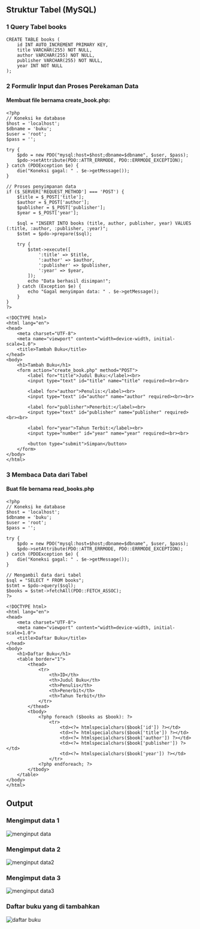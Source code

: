 ##  Struktur Tabel (MySQL)
### 1 Query Tabel books
```
CREATE TABLE books (
    id INT AUTO_INCREMENT PRIMARY KEY,
    title VARCHAR(255) NOT NULL,
    author VARCHAR(255) NOT NULL,
    publisher VARCHAR(255) NOT NULL,
    year INT NOT NULL
);

```
### 2 Formulir Input dan Proses Perekaman Data
#### Membuat file bernama create_book.php:
```
<?php
// Koneksi ke database
$host = 'localhost';
$dbname = 'buku';
$user = 'root';
$pass = '';

try {
    $pdo = new PDO("mysql:host=$host;dbname=$dbname", $user, $pass);
    $pdo->setAttribute(PDO::ATTR_ERRMODE, PDO::ERRMODE_EXCEPTION);
} catch (PDOException $e) {
    die("Koneksi gagal: " . $e->getMessage());
}

// Proses penyimpanan data
if ($_SERVER['REQUEST_METHOD'] === 'POST') {
    $title = $_POST['title'];
    $author = $_POST['author'];
    $publisher = $_POST['publisher'];
    $year = $_POST['year'];

    $sql = "INSERT INTO books (title, author, publisher, year) VALUES (:title, :author, :publisher, :year)";
    $stmt = $pdo->prepare($sql);

    try {
        $stmt->execute([
            ':title' => $title,
            ':author' => $author,
            ':publisher' => $publisher,
            ':year' => $year,
        ]);
        echo "Data berhasil disimpan!";
    } catch (Exception $e) {
        echo "Gagal menyimpan data: " . $e->getMessage();
    }
}
?>

<!DOCTYPE html>
<html lang="en">
<head>
    <meta charset="UTF-8">
    <meta name="viewport" content="width=device-width, initial-scale=1.0">
    <title>Tambah Buku</title>
</head>
<body>
    <h1>Tambah Buku</h1>
    <form action="create_book.php" method="POST">
        <label for="title">Judul Buku:</label><br>
        <input type="text" id="title" name="title" required><br><br>

        <label for="author">Penulis:</label><br>
        <input type="text" id="author" name="author" required><br><br>

        <label for="publisher">Penerbit:</label><br>
        <input type="text" id="publisher" name="publisher" required><br><br>

        <label for="year">Tahun Terbit:</label><br>
        <input type="number" id="year" name="year" required><br><br>

        <button type="submit">Simpan</button>
    </form>
</body>
</html>
```

### 3 Membaca Data dari Tabel
#### Buat file bernama read_books.php
```
<?php
// Koneksi ke database
$host = 'localhost';
$dbname = 'buku';
$user = 'root';
$pass = '';

try {
    $pdo = new PDO("mysql:host=$host;dbname=$dbname", $user, $pass);
    $pdo->setAttribute(PDO::ATTR_ERRMODE, PDO::ERRMODE_EXCEPTION);
} catch (PDOException $e) {
    die("Koneksi gagal: " . $e->getMessage());
}

// Mengambil data dari tabel
$sql = "SELECT * FROM books";
$stmt = $pdo->query($sql);
$books = $stmt->fetchAll(PDO::FETCH_ASSOC);
?>

<!DOCTYPE html>
<html lang="en">
<head>
    <meta charset="UTF-8">
    <meta name="viewport" content="width=device-width, initial-scale=1.0">
    <title>Daftar Buku</title>
</head>
<body>
    <h1>Daftar Buku</h1>
    <table border="1">
        <thead>
            <tr>
                <th>ID</th>
                <th>Judul Buku</th>
                <th>Penulis</th>
                <th>Penerbit</th>
                <th>Tahun Terbit</th>
            </tr>
        </thead>
        <tbody>
            <?php foreach ($books as $book): ?>
                <tr>
                    <td><?= htmlspecialchars($book['id']) ?></td>
                    <td><?= htmlspecialchars($book['title']) ?></td>
                    <td><?= htmlspecialchars($book['author']) ?></td>
                    <td><?= htmlspecialchars($book['publisher']) ?></td>
                    <td><?= htmlspecialchars($book['year']) ?></td>
                </tr>
            <?php endforeach; ?>
        </tbody>
    </table>
</body>
</html>
```
## Output 
### Mengimput data 1
![menginput data](https://github.com/user-attachments/assets/67c2b6c0-9974-48a1-b2a0-4513622cd583)

### Mengimput data 2
![menginput data2](https://github.com/user-attachments/assets/33d91074-e312-4ca6-bc30-504dca5ee594)

### Mengimput data 3
![menginput data3](https://github.com/user-attachments/assets/264cd2da-83eb-48f1-8b51-1491c1e0741c)

### Daftar buku yang di tambahkan 
![daftar buku](https://github.com/user-attachments/assets/4efe8a0c-363b-4c27-b1f8-38179988c9d6)


